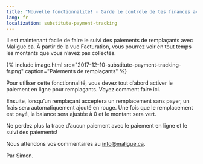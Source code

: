 ```yaml
---
title: "Nouvelle fonctionnalité! - Garde le contrôle de tes finances avec le suivi des paiements"
lang: fr
localization: substitute-payment-tracking
---
```

Il est maintenant facile de faire le suivi des paiements de remplaçants avec Maligue.ca. À partir de la vue Facturation, vous pourrez voir en tout temps les montants que vous n’avez pas collectés.

{% include image.html src="2017-12-10-substitute-payment-tracking-fr.png" caption="Paiements de remplaçants" %}

Pour utiliser cette fonctionnalité, vous devez tout d’abord activer le paiement en ligne pour remplaçants. Voyez comment faire ici.

Ensuite, lorsqu’un remplaçant acceptera un remplacement sans payer, un frais sera automatiquement ajouté en rouge. Une fois que le remplacement est payé, la balance sera ajustée à 0 et le montant sera vert.

Ne perdez plus la trace d’aucun paiement avec le paiement en ligne et le suivi des paiements!

Nous attendons vos commentaires au [info@maligue.ca](mailto:info@maligue.ca).

Par Simon.

